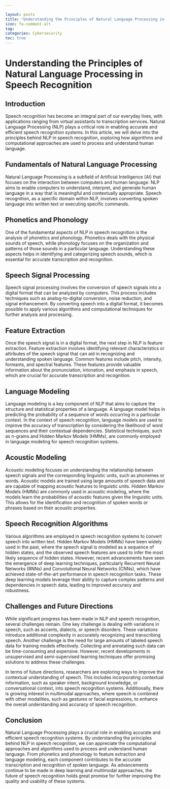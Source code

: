 ```yaml
---

layout: posts
title: "Understanding the Principles of Natural Language Processing in Speech Recognition"
icon: fa-comment-alt
tag:      
categories: Cybersecurity
toc: true
---
```




# Understanding the Principles of Natural Language Processing in Speech Recognition

## Introduction

Speech recognition has become an integral part of our everyday lives, with applications ranging from virtual assistants to transcription services. Natural Language Processing (NLP) plays a critical role in enabling accurate and efficient speech recognition systems. In this article, we will delve into the principles behind NLP in speech recognition, exploring how algorithms and computational approaches are used to process and understand human language.

## Fundamentals of Natural Language Processing

Natural Language Processing is a subfield of Artificial Intelligence (AI) that focuses on the interaction between computers and human language. NLP aims to enable computers to understand, interpret, and generate human language in a way that is meaningful and contextually appropriate. Speech recognition, as a specific domain within NLP, involves converting spoken language into written text or executing specific commands.

## Phonetics and Phonology

One of the fundamental aspects of NLP in speech recognition is the analysis of phonetics and phonology. Phonetics deals with the physical sounds of speech, while phonology focuses on the organization and patterns of those sounds in a particular language. Understanding these aspects helps in identifying and categorizing speech sounds, which is essential for accurate transcription and recognition.

## Speech Signal Processing

Speech signal processing involves the conversion of speech signals into a digital format that can be analyzed by computers. This process includes techniques such as analog-to-digital conversion, noise reduction, and signal enhancement. By converting speech into a digital format, it becomes possible to apply various algorithms and computational techniques for further analysis and processing.

## Feature Extraction

Once the speech signal is in a digital format, the next step in NLP is feature extraction. Feature extraction involves identifying relevant characteristics or attributes of the speech signal that can aid in recognizing and understanding spoken language. Common features include pitch, intensity, formants, and spectral features. These features provide valuable information about the pronunciation, intonation, and emphasis in speech, which are crucial for accurate transcription and recognition.

## Language Modeling

Language modeling is a key component of NLP that aims to capture the structure and statistical properties of a language. A language model helps in predicting the probability of a sequence of words occurring in a particular context. In the context of speech recognition, language models are used to improve the accuracy of transcription by considering the likelihood of word sequences and their contextual dependencies. Statistical techniques, such as n-grams and Hidden Markov Models (HMMs), are commonly employed in language modeling for speech recognition systems.

## Acoustic Modeling

Acoustic modeling focuses on understanding the relationship between speech signals and the corresponding linguistic units, such as phonemes or words. Acoustic models are trained using large amounts of speech data and are capable of mapping acoustic features to linguistic units. Hidden Markov Models (HMMs) are commonly used in acoustic modeling, where the models learn the probabilities of acoustic features given the linguistic units. This allows for the identification and recognition of spoken words or phrases based on their acoustic properties.

## Speech Recognition Algorithms

Various algorithms are employed in speech recognition systems to convert speech into written text. Hidden Markov Models (HMMs) have been widely used in the past, where the speech signal is modeled as a sequence of hidden states, and the observed speech features are used to infer the most likely sequence of hidden states. However, recent advancements have seen the emergence of deep learning techniques, particularly Recurrent Neural Networks (RNNs) and Convolutional Neural Networks (CNNs), which have achieved state-of-the-art performance in speech recognition tasks. These deep learning models leverage their ability to capture complex patterns and dependencies in speech data, leading to improved accuracy and robustness.

## Challenges and Future Directions

While significant progress has been made in NLP and speech recognition, several challenges remain. One key challenge is dealing with variations in speech, such as accents, dialects, or speech disorders. These variations introduce additional complexity in accurately recognizing and transcribing speech. Another challenge is the need for large amounts of labeled speech data for training models effectively. Collecting and annotating such data can be time-consuming and expensive. However, recent developments in unsupervised and semi-supervised learning techniques offer promising solutions to address these challenges.

In terms of future directions, researchers are exploring ways to improve the contextual understanding of speech. This includes incorporating contextual information, such as speaker intent, background knowledge, or conversational context, into speech recognition systems. Additionally, there is growing interest in multimodal approaches, where speech is combined with other modalities, such as gestures or facial expressions, to enhance the overall understanding and accuracy of speech recognition.

## Conclusion

Natural Language Processing plays a crucial role in enabling accurate and efficient speech recognition systems. By understanding the principles behind NLP in speech recognition, we can appreciate the computational approaches and algorithms used to process and understand human language. From phonetics and phonology to feature extraction and language modeling, each component contributes to the accurate transcription and recognition of spoken language. As advancements continue to be made in deep learning and multimodal approaches, the future of speech recognition holds great promise for further improving the quality and usability of these systems.